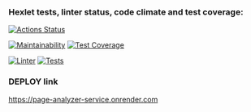 ### Hexlet tests, linter status, code climate and test coverage:
[![Actions Status](https://github.com/ConstableFraser/python-project-83/workflows/hexlet-check/badge.svg)](https://github.com/ConstableFraser/python-project-83/actions)

[![Maintainability](https://api.codeclimate.com/v1/badges/02d7cf3a054818153080/maintainability)](https://codeclimate.com/github/ConstableFraser/python-project-83/maintainability)
[![Test Coverage](https://api.codeclimate.com/v1/badges/02d7cf3a054818153080/test_coverage)](https://codeclimate.com/github/ConstableFraser/python-project-83/test_coverage)

[![Linter](https://github.com/ConstableFraser/python-project-83/actions/workflows/Linter.yml/badge.svg)](https://github.com/ConstableFraser/python-project-83/actions/workflows/Linter.yml)
[![Tests](https://github.com/ConstableFraser/python-project-83/actions/workflows/pytest.yml/badge.svg)](https://github.com/ConstableFraser/python-project-83/actions/workflows/pytest.yml) 


### DEPLOY link
https://page-analyzer-service.onrender.com
